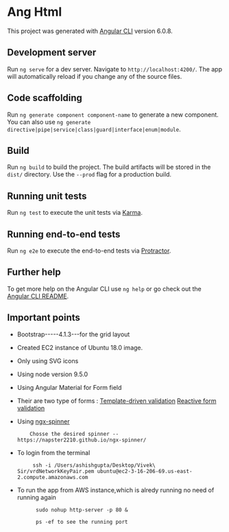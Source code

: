 # Ang Html

This project was generated with [Angular CLI](https://github.com/angular/angular-cli) version 6.0.8.

## Development server

Run `ng serve` for a dev server. Navigate to `http://localhost:4200/`. The app will automatically reload if you change any of the source files.

## Code scaffolding

Run `ng generate component component-name` to generate a new component. You can also use `ng generate directive|pipe|service|class|guard|interface|enum|module`.

## Build

Run `ng build` to build the project. The build artifacts will be stored in the `dist/` directory. Use the `--prod` flag for a production build.

## Running unit tests

Run `ng test` to execute the unit tests via [Karma](https://karma-runner.github.io).

## Running end-to-end tests

Run `ng e2e` to execute the end-to-end tests via [Protractor](http://www.protractortest.org/).

## Further help

To get more help on the Angular CLI use `ng help` or go check out the [Angular CLI README](https://github.com/angular/angular-cli/blob/master/README.md).


## Important points 

* Bootstrap-----4.1.3---for the grid layout
* Created EC2 instance of Ubuntu 18.0 image.
* Only using SVG icons
* Using node version 9.5.0
* Using Angular Material for Form field
* Their are two type of forms :
            [Template-driven validation](https://angular.io/guide/form-validation#template-driven-validation)
            [Reactive form validation](https://angular.io/guide/form-validation#reactive-form-validation)

* Using [ngx-spinner](https://www.npmjs.com/package/ngx-spinner)

          Chosse the desired spinner -- https://napster2210.github.io/ngx-spinner/

* To login from the terminal 
      
           ssh -i /Users/ashishgupta/Desktop/Vivek\ Sir/vrdNetworkKeyPair.pem ubuntu@ec2-3-16-206-69.us-east-2.compute.amazonaws.com

* To run the app from AWS instance,which is alredy running no need of running again

            sudo nohup http-server -p 80 &

            ps -ef to see the running port
